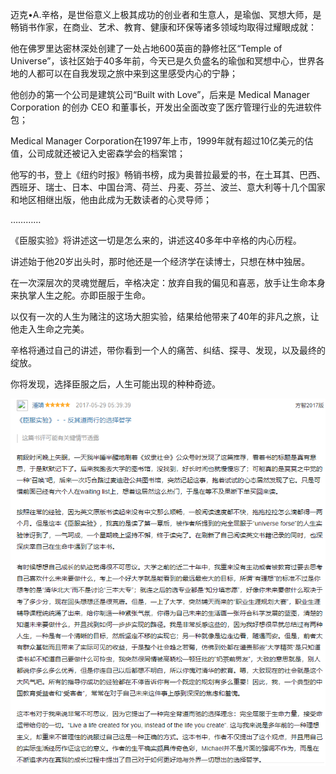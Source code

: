 迈克•A.辛格，是世俗意义上极其成功的创业者和生意人，是瑜伽、冥想大师，是畅销书作家，在商业、艺术、教育、健康和环保等诸多领域均取得过耀眼成就：

他在佛罗里达密林深处创建了一处占地600英亩的静修社区“Temple of Universe”，该社区始于40多年前，今天已是久负盛名的瑜伽和冥想中心，世界各地的人都可以在自我发现之旅中来到这里感受内心的宁静；

他创办的第一个公司是建筑公司“Built with Love”，后来是 Medical Manager Corporation 的创办 CEO 和董事长，开发出全面改变了医疗管理行业的先进软件包；

Medical Manager Corporation在1997年上市，1999年就有超过10亿美元的估值，公司成就还被记入史密森学会的档案馆；

他写的书，登上《纽约时报》畅销书榜，成为奥普拉最爱的书，在土耳其、巴西、西班牙、瑞士、日本、中国台湾、荷兰、丹麦、芬兰、波兰、意大利等十几个国家和地区相继出版，他由此成为无数读者的心灵导师；

…………

《臣服实验》将讲述这一切是怎么来的，讲述这40多年中辛格的内心历程。

讲述始于他20岁出头时，那时他还是一个经济学在读博士，只想在林中独居。

在一次深层次的灵魂觉醒后，辛格决定：放弃自我的偏见和喜恶，放手让生命本身来执掌人生之舵。亦即臣服于生命。

以仅有一次的人生为赌注的这场大胆实验，结果给他带来了40年的非凡之旅，让他走入生命之完美。

辛格将通过自己的讲述，带你看到一个人的痛苦、纠结、探寻、发现，以及最终的绽放。

你将发现，选择臣服之后，人生可能出现的种种奇迹。

![image-20230627142115367](img/image-20230627142115367.png)